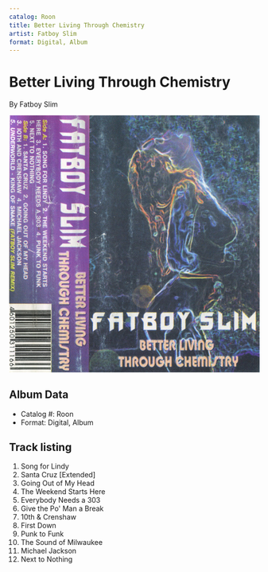 ```yaml
---
catalog: Roon
title: Better Living Through Chemistry
artist: Fatboy Slim
format: Digital, Album
---
```


# Better Living Through Chemistry

By Fatboy Slim

![](../../assets/albumcovers/Fatboy_Slim-Better_Living_Through_Chemistry.png)

## Album Data

- Catalog #: Roon
- Format: Digital, Album


## Track listing


1. Song for Lindy
2. Santa Cruz [Extended]
3. Going Out of My Head
4. The Weekend Starts Here
5. Everybody Needs a 303
6. Give the Po' Man a Break
7. 10th & Crenshaw
8. First Down
9. Punk to Funk
10. The Sound of Milwaukee
11. Michael Jackson
12. Next to Nothing

